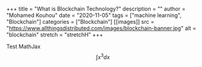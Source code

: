 +++
title = "What is Blockchain Technology?"
description = ""
author = "Mohamed Kouhou"
date = "2020-11-05"
tags = ["machine learning", "Blockchain"]
categories = ["Blockchain"]
[[images]]
  src = "https://www.allthingsdistributed.com/images/blockchain-banner.jpg"
  alt = "blockchain"
  stretch = "stretchH"
+++


Test MathJax $$\int x^3 dx$$